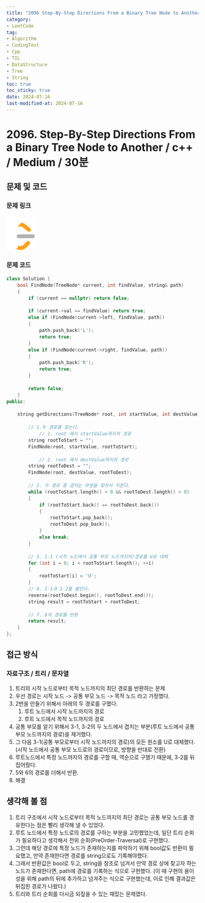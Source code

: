 ```yaml
---
title: "2096 Step-By-Step Directions From a Binary Tree Node to Another"
category:
- LeetCode
tag:
- Algorithm
- CodingTest
- Cpp
- TIL
- DataStructure
- Tree
- String
toc: true
toc_sticky: true
date: 2024-07-16
last-modified-at: 2024-07-16
---
```

# 2096. Step-By-Step Directions From a Binary Tree Node to Another / c++ / Medium / 30분

## 문제 및 코드
### 문제 링크
[![image](/assets/images/leetcode_logo.png)](https://leetcode.com/problems/step-by-step-directions-from-a-binary-tree-node-to-another/description/?envType=daily-question&envId=2024-07-16)
### 문제 코드
```c++
class Solution {
    bool FindNode(TreeNode* current, int findValue, string& path)
    {
        if (current == nullptr) return false;

        if (current->val == findValue) return true;
        else if (FindNode(current->left, findValue, path))
        {
            path.push_back('L');
            return true;
        }
        else if (FindNode(current->right, findValue, path))
        {
            path.push_back('R');
            return true;
        }

        return false;
    }
public:

    string getDirections(TreeNode* root, int startValue, int destValue) {

        // 1.두 경로를 찾는다.
            // 1. root 에서 startValue까지의 경로
        string rootToStart = "";
        FindNode(root, startValue, rootToStart);

            // 2. root 에서 destValue까지의 경로
        string rootToDest = "";
        FindNode(root, destValue, rootToDest);

        // 2. 두 경로 중 겹치는 부분을 찾아서 지운다.
        while (rootToStart.length() > 0 && rootToDest.length() > 0)
        {
            if (rootToStart.back() == rootToDest.back())
            {
                rootToStart.pop_back();
                rootToDest.pop_back();
            }
            else break;
        }

        // 3. 1-1 (시작 노드에서 공통 부모 노드까지의)경로를 U로 대체
        for (int i = 0; i < rootToStart.length(); ++i)
        {
            rootToStart[i] = 'U';
        }
        // 4. 1-1과 1-2를 붙인다.
        reverse(rootToDest.begin(), rootToDest.end());
        string result = rootToStart + rootToDest;

        // 7. 6의 경로를 반환
        return result;
    }
};
```

## 접근 방식
### 자료구조 / 트리 / 문자열
1. 트리의 시작 노드로부터 목적 노드까지의 최단 경로를 반환하는 문제
2. 우선 경로는 시작 노드 -> 공통 부모 노드 -> 목적 노드 라고 가정했다.
3. 2번을 만들기 위해서 아래의 두 경로를 구했다.
    1. 루트 노드에서 시작 노드까지의 경로
    2. 루트 노드에서 목적 노드까지의 경로
4. 공통 부모를 알기 위해서 3-1, 3-2의 두 노드에서 겹치는 부분(루트 노드에서 공통 부모 노드까지의 경로)을 제거했다.
5. 그 다음 3-1(공통 부모로부터 시작 노드까지의 경로)의 모든 원소를 U로 대체했다. (시작 노드에서 공통 부모 노드로의 경로이므로, 방향을 반대로 전환)
6. 루트노드에서 특정 노드까지의 경로를 구할 때, 역순으로 구했기 때문에, 3-2를 뒤집어줬다.
7. 5와 6의 경로를 더해서 반환.
8. 해결

## 생각해 볼 점
1. 트리 구조에서 시작 노드로부터 목적 노드까지의 최단 경로는 공통 부모 노드를 경유한다는 점은 빨리 생각해 낼 수 있었다.
2. 루트 노드에서 특정 노드로의 경로를 구하는 부분을 고민했었는데, 일단 트리 순회가 필요하다고 생각해서 전위 순회(PreOrder-Traversal)로 구현했다.
3. 그런데 해당 경로에 특정 노드가 존재하는지를 파악하기 위해 bool값도 반환이 필요했고, 만약 존재한다면 경로를 string으로도 기록해야했다.
4. 그래서 반환값은 bool로 두고, string을 참조로 넘겨서 만약 경로 상에 찾고자 하는 노드가 존재한다면, path에 경로를 기록하는 식으로 구현했다. (이 때 구현의 용이성을 위해 path의 뒤에 추가하고 넘겨주는 식으로 구현했는데, 이로 인해 결과값은 뒤집힌 경로가 나왔다.)
5. 트리와 트리 순회를 다시금 되짚을 수 있는 재밌는 문제였다.